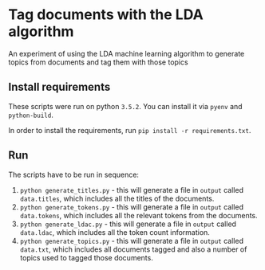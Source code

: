 # Tag documents with the LDA algorithm

An experiment of using the LDA machine learning algorithm to generate topics
from documents and tag them with those topics

## Install requirements

These scripts were run on python `3.5.2`. You can install it via `pyenv` and
`python-build`.

In order to install the requirements, run `pip install -r requirements.txt`.

## Run

The scripts have to be run in sequence:

1. `python generate_titles.py` - this will generate a file in `output` called
   `data.titles`, which includes all the titles of the documents.
2. `python generate_tokens.py` - this will generate a file in `output` called
   `data.tokens`, which includes all the relevant tokens from the documents.
3. `python generate_ldac.py` - this will generate a file in `output` called
   `data.ldac`, which includes all the token count information.
4. `python generate_topics.py` - this will generate a file in `output` called
   `data.txt`, which includes all documents tagged and also a number of topics
   used to tagged those documents.
